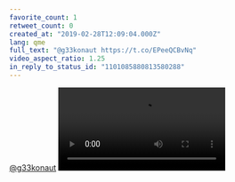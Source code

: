 ```yaml
---
favorite_count: 1
retweet_count: 0
created_at: "2019-02-28T12:09:04.000Z"
lang: qme
full_text: "@g33konaut https://t.co/EPeeQCBvNq"
video_aspect_ratio: 1.25
in_reply_to_status_id: "1101085880813580288"
---
```


[@g33konaut](https://twitter.com/g33konaut)
![Embedded Video](https://twitter-media-coderbyheart.s3.eu-north-1.amazonaws.com/1101091915792027649-D0fdQYKXgAAAm8V.mp4)
